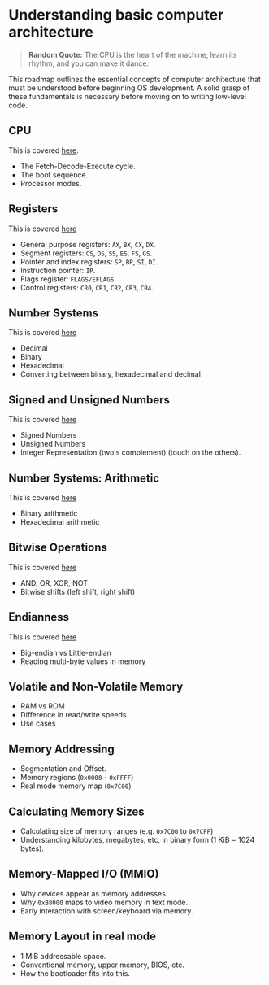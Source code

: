 # Understanding basic computer architecture

> **Random Quote:** The CPU is the heart of the machine, learn its rhythm, and you can make it dance.

This roadmap outlines the essential concepts of computer architecture that must be understood before beginning OS development. A solid grasp of these fundamentals is necessary before moving on to writing low-level code.

## CPU

This is covered [here](../notes/01_computer_architecture/01_cpu.md).

+ The Fetch-Decode-Execute cycle.
+ The boot sequence.
+ Processor modes.

## Registers

This is covered [here](../notes/01_computer_architecture/02_registers.md)

+ General purpose registers: `AX`, `BX`, `CX`, `DX`.
+ Segment registers: `CS`, `DS`, `SS`, `ES`, `FS`, `GS`.
+ Pointer and index registers: `SP`, `BP`, `SI`, `DI`.
+ Instruction pointer: `IP`.
+ Flags register: `FLAGS/EFLAGS`.
+ Control registers: `CR0`, `CR1`, `CR2`, `CR3`, `CR4`.

## Number Systems

This is covered [here](../notes/01_computer_architecture/08_number_systems.md)

+ Decimal
+ Binary
+ Hexadecimal
+ Converting between binary, hexadecimal and decimal

## Signed and Unsigned Numbers

This is covered [here](../notes/01_computer_architecture/09_signed_and_unsigned_numbers.md)

+ Signed Numbers
+ Unsigned Numbers
+ Integer Representation (two's complement) (touch on the others).

## Number Systems: Arithmetic

This is covered [here](../notes/01_computer_architecture/10_number_systems_arithmetic.md)

+ Binary arithmetic
+ Hexadecimal arithmetic

## Bitwise Operations

This is covered [here](../notes/01_computer_architecture/13_bitwise_operations.md)

+ AND, OR, XOR, NOT
+ Bitwise shifts (left shift, right shift)

## Endianness

This is covered [here](../notes/01_computer_architecture/14_endianness.md)

+ Big-endian vs Little-endian
+ Reading multi-byte values in memory

## Volatile and Non-Volatile Memory

+ RAM vs ROM
+ Difference in read/write speeds
+ Use cases

## Memory Addressing

+ Segmentation and Offset.
+ Memory regions (`0x0000` - `0xFFFF`)
+ Real mode memory map (`0x7C00`)

## Calculating Memory Sizes

+ Calculating size of memory ranges (e.g. `0x7C00` to `0x7CFF`)
+ Understanding kilobytes, megabytes, etc, in binary form (1 KiB = 1024 bytes).

## Memory-Mapped I/O (MMIO)

+ Why devices appear as memory addresses.
+ Why `0xB8000` maps to video memory in text mode.
+ Early interaction with screen/keyboard via memory.

## Memory Layout in real mode

+ 1 MiB addressable space.
+ Conventional memory, upper memory, BIOS, etc.
+ How the bootloader fits into this.
